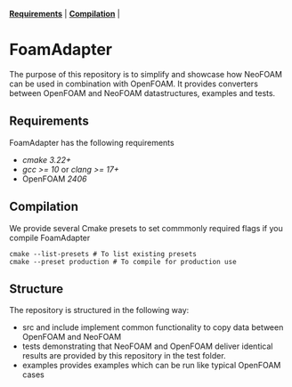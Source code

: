 **[Requirements](#requirements)** |
**[Compilation](#Compilation)** |
# FoamAdapter

The purpose of this repository is to simplify and showcase how NeoFOAM can be used in combination with OpenFOAM.
It provides converters between OpenFOAM and NeoFOAM datastructures, examples and tests.

## Requirements

FoamAdapter has the following requirements

*  _cmake 3.22+_
*  _gcc >= 10_ or  _clang >= 17+_
* OpenFOAM _2406_

## Compilation

We provide several Cmake presets to set commmonly required flags if you compile FoamAdapter

    cmake --list-presets # To list existing presets
    cmake --preset production # To compile for production use

## Structure

The repository is structured in the following way:
- src and include implement common functionality to copy data between OpenFOAM and NeoFOAM
- tests demonstrating that NeoFOAM and OpenFOAM deliver identical results are provided by this repository in the test folder.
- examples provides examples which can be run like typical OpenFOAM cases
